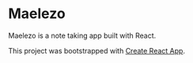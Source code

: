 # Maelezo 

Maelezo is a note taking app built with React.


This project was bootstrapped with [Create React App](https://github.com/facebook/create-react-app).
